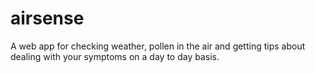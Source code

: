# airsense
A web app for checking weather, pollen in the air and getting tips about dealing with your symptoms on a day to day basis.
